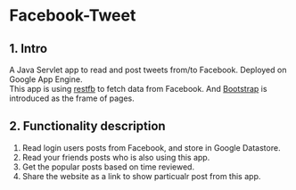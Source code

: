 # Facebook-Tweet
## 1. Intro
A Java Servlet app to read and post tweets from/to Facebook. Deployed on Google App Engine.<br>
This app is using [restfb](https://restfb.com/) to fetch data from Facebook. And [Bootstrap](https://getbootstrap.com/) 
is introduced as the frame of pages.<br>

## 2. Functionality description
1. Read login users posts from Facebook, and store in Google Datastore.<br>
2. Read your friends posts who is also using this app.<br>
3. Get the popular posts based on time reviewed.<br>
4. Share the website as a link to show particualr post from this app.<br>
